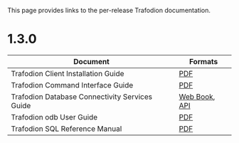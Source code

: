 <!--
  Licensed under the Apache License, Version 2.0 (the "License");
  you may not use this file except in compliance with the License.
  You may obtain a copy of the License at
 
      http://www.apache.org/licenses/LICENSE-2.0
 
  Unless required by applicable law or agreed to in writing, software
  distributed under the License is distributed on an "AS IS" BASIS,
  WITHOUT WARRANTIES OR CONDITIONS OF ANY KIND, either express or implied.
  See the License for the specific language governing permissions and
  limitations under the 
  License.
-->
This page provides links to the per-release Trafodion documentation.

# 1.3.0

Document                                       | Formats
-----------------------------------------------|-----------------------------------
Trafodion Client Installation Guide            | [PDF](docs/1.3.0/client_installation/Trafodion_Client_Installation_Guide.pdf)
Trafodion Command Interface Guide              | [PDF](docs/1.3.0/command_interface/Trafodion_Command_Interface_Guide.pdf)
Trafodion Database Connectivity Services Guide | [Web Book](docs/1.3.0/dcs_reference/index.html), [API](docs/1.3.0/dcs_reference/apidocs/index.html)
Trafodion odb User Guide                       | [PDF](docs/1.3.0/odb_user/Trafodion_odb_User_Guide.pdf)
Trafodion SQL Reference Manual                 | [PDF](docs/1.3.0/sql_reference/Trafodion_SQL_Reference_Manual.pdf)
